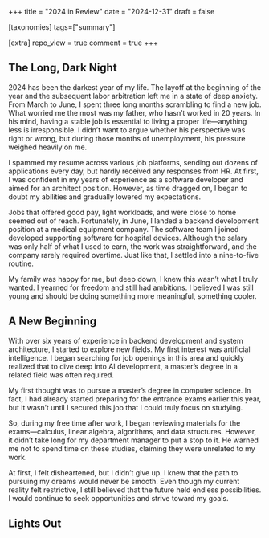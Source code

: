 +++
title = "2024 in Review"
date = "2024-12-31"
draft = false

[taxonomies]
tags=["summary"]

[extra]
repo_view = true
comment = true
+++

## The Long, Dark Night

2024 has been the darkest year of my life. The layoff at the beginning of the year and the subsequent labor arbitration left me in a state of deep anxiety. From March to June, I spent three long months scrambling to find a new job. What worried me the most was my father, who hasn’t worked in 20 years. In his mind, having a stable job is essential to living a proper life—anything less is irresponsible. I didn’t want to argue whether his perspective was right or wrong, but during those months of unemployment, his pressure weighed heavily on me.

I spammed my resume across various job platforms, sending out dozens of applications every day, but hardly received any responses from HR. At first, I was confident in my years of experience as a software developer and aimed for an architect position. However, as time dragged on, I began to doubt my abilities and gradually lowered my expectations.

Jobs that offered good pay, light workloads, and were close to home seemed out of reach. Fortunately, in June, I landed a backend development position at a medical equipment company. The software team I joined developed supporting software for hospital devices. Although the salary was only half of what I used to earn, the work was straightforward, and the company rarely required overtime. Just like that, I settled into a nine-to-five routine.

My family was happy for me, but deep down, I knew this wasn’t what I truly wanted. I yearned for freedom and still had ambitions. I believed I was still young and should be doing something more meaningful, something cooler.

## A New Beginning

With over six years of experience in backend development and system architecture, I started to explore new fields. My first interest was artificial intelligence. I began searching for job openings in this area and quickly realized that to dive deep into AI development, a master’s degree in a related field was often required.

My first thought was to pursue a master’s degree in computer science. In fact, I had already started preparing for the entrance exams earlier this year, but it wasn’t until I secured this job that I could truly focus on studying.

So, during my free time after work, I began reviewing materials for the exams—calculus, linear algebra, algorithms, and data structures. However, it didn’t take long for my department manager to put a stop to it. He warned me not to spend time on these studies, claiming they were unrelated to my work.

At first, I felt disheartened, but I didn’t give up. I knew that the path to pursuing my dreams would never be smooth. Even though my current reality felt restrictive, I still believed that the future held endless possibilities. I would continue to seek opportunities and strive toward my goals.

## Lights Out
